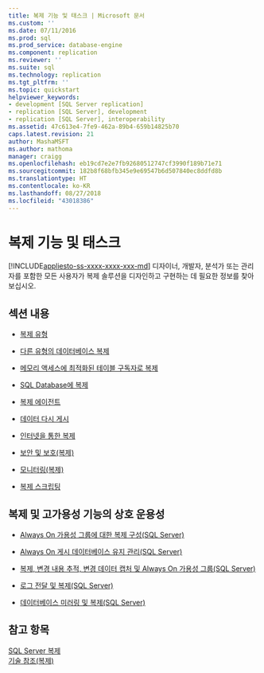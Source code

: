 ```yaml
---
title: 복제 기능 및 태스크 | Microsoft 문서
ms.custom: ''
ms.date: 07/11/2016
ms.prod: sql
ms.prod_service: database-engine
ms.component: replication
ms.reviewer: ''
ms.suite: sql
ms.technology: replication
ms.tgt_pltfrm: ''
ms.topic: quickstart
helpviewer_keywords:
- development [SQL Server replication]
- replication [SQL Server], development
- replication [SQL Server], interoperability
ms.assetid: 47c613e4-7fe9-462a-89b4-659b14825b70
caps.latest.revision: 21
author: MashaMSFT
ms.author: mathoma
manager: craigg
ms.openlocfilehash: eb19cd7e2e7fb92680512747cf3990f189b71e71
ms.sourcegitcommit: 182b8f68bfb345e9e69547b6d507840ec8ddfd8b
ms.translationtype: HT
ms.contentlocale: ko-KR
ms.lasthandoff: 08/27/2018
ms.locfileid: "43018386"
---
```

# <a name="replication-features-and-tasks"></a>복제 기능 및 태스크
[!INCLUDE[appliesto-ss-xxxx-xxxx-xxx-md](../../includes/appliesto-ss-xxxx-xxxx-xxx-md.md)]
  디자이너, 개발자, 분석가 또는 관리자를 포함한 모든 사용자가 복제 솔루션을 디자인하고 구현하는 데 필요한 정보를 찾아 보십시오.  
  
## <a name="in-this-section"></a>섹션 내용  
  
-   [복제 유형](../../relational-databases/replication/types-of-replication.md)  
  
-   [다른 유형의 데이터베이스 복제](../../relational-databases/replication/non-sql/heterogeneous-database-replication.md)  
  
-   [메모리 액세스에 최적화된 테이블 구독자로 복제](../../relational-databases/replication/replication-to-memory-optimized-table-subscribers.md)  
  
-   [SQL Database에 복제](../../relational-databases/replication/replication-to-sql-database.md)  
  
-   [복제 에이전트](../../relational-databases/replication/agents/replication-agents.md)  
  
-   [데이터 다시 게시](../../relational-databases/replication/republish-data.md)  
  
-   [인터넷을 통한 복제](../../relational-databases/replication/replication-over-the-internet.md)  
  
-   [보안 및 보호&#40;복제&#41;](../../relational-databases/replication/security/security-and-protection-replication.md)  
  
-   [모니터링&#40;복제&#41;](../../relational-databases/replication/monitor/monitoring-replication.md)  
  
-   [복제 스크립팅](../../relational-databases/replication/scripting-replication.md)  
  
##  <a name="Interoperability"></a> 복제 및 고가용성 기능의 상호 운용성  
  
-   [Always On 가용성 그룹에 대한 복제 구성&#40;SQL Server&#41;](../../database-engine/availability-groups/windows/configure-replication-for-always-on-availability-groups-sql-server.md)  
  
-   [Always On 게시 데이터베이스 유지 관리&#40;SQL Server&#41;](../../database-engine/availability-groups/windows/maintaining-an-always-on-publication-database-sql-server.md)  
  
-   [복제, 변경 내용 추적, 변경 데이터 캡처 및 Always On 가용성 그룹&#40;SQL Server&#41;](../../database-engine/availability-groups/windows/replicate-track-change-data-capture-always-on-availability.md)  
  
-   [로그 전달 및 복제&#40;SQL Server&#41;](../../database-engine/log-shipping/log-shipping-and-replication-sql-server.md)  
  
-   [데이터베이스 미러링 및 복제&#40;SQL Server&#41;](../../database-engine/database-mirroring/database-mirroring-and-replication-sql-server.md)  
  
## <a name="see-also"></a>참고 항목  
 [SQL Server 복제](../../relational-databases/replication/sql-server-replication.md)   
 [기술 참조&#40;복제&#41;](../../relational-databases/replication/technical-reference-replication.md)  
  
  
